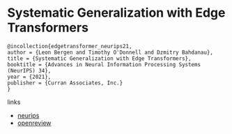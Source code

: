 # Systematic Generalization with Edge Transformers

```
@incollection{edgetransformer_neurips21,
author = {Leon Bergen and Timothy O'Donnell and Dzmitry Bahdanau},
title = {Systematic Generalization with Edge Transformers},
booktitle = {Advances in Neural Information Processing Systems (NeurIPS) 34},
year = {2021},
publisher = {Curran Associates, Inc.}
}
```

links
- [neurips](https://neurips.cc/Conferences/2021/ScheduleMultitrack?event=26884)
- [openreview](https://openreview.net/forum?id=UUds0Jr_XWk)
